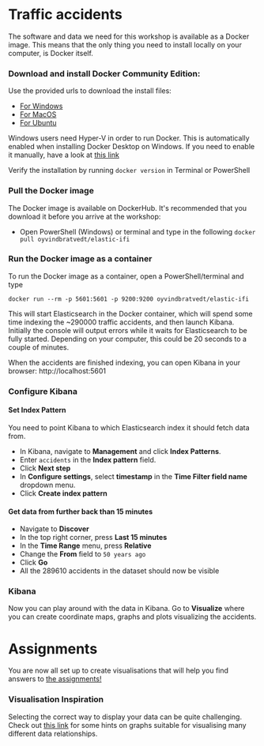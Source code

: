 # Traffic accidents
The software and data we need for this workshop is available as a Docker image. This means that the only thing you need to install locally on your computer, is Docker itself.

### Download and install Docker Community Edition:

Use the provided urls to download the install files:
- [For Windows](https://download.docker.com/win/stable/31259/Docker%20for%20Windows%20Installer.exe)
- [For MacOS](https://download.docker.com/mac/stable/31259/Docker.dmg)
- [For Ubuntu](https://www.digitalocean.com/community/tutorials/how-to-install-and-use-docker-on-ubuntu-18-04)

Windows users need Hyper-V in order to run Docker. This is automatically enabled when installing Docker Desktop on Windows. If you need to enable it manually, have a look at [this link](https://docs.docker.com/machine/drivers/hyper-v/)

Verify the installation by running `docker version` in Terminal or PowerShell


### Pull the Docker image

The Docker image is available on DockerHub. It's recommended that you download it before you arrive at the workshop:

- Open PowerShell (Windows) or terminal and type in the following
```docker pull oyvindbratvedt/elastic-ifi```

### Run the Docker image as a container

To run the Docker image as a container, open a PowerShell/terminal and type
 
  ```docker run --rm -p 5601:5601 -p 9200:9200 oyvindbratvedt/elastic-ifi``` 

This will start Elasticsearch in the Docker container, which will spend some time indexing the ~290000 traffic accidents, and then launch Kibana. Initially the console will output errors while it waits for Elasticsearch to be fully started. Depending on your computer, this could be 20 seconds to a couple of minutes.

When the accidents are finished indexing, you can open Kibana in your browser: http://localhost:5601

### Configure Kibana

#### Set Index Pattern
You need to point Kibana to which Elasticsearch index it should fetch data from.

- In Kibana, navigate to **Management** and click **Index Patterns**.
- Enter `accidents` in the **Index pattern** field. 
- Click **Next step**
- In **Configure settings**, select **timestamp** in the **Time Filter field name** dropdown menu.
- Click **Create index pattern**

#### Get data from further back than 15 minutes

- Navigate to **Discover**
- In the top right corner, press **Last 15 minutes**
- In the **Time Range** menu, press **Relative**
- Change the **From** field to `50 years ago`
- Click **Go**
- All the 289610 accidents in the dataset should now be visible

### Kibana
Now you can play around with the data in Kibana. Go to **Visualize** where you can create coordinate maps, graphs and plots visualizing the accidents. 

# Assignments

You are now all set up to create visualisations that will help you find answers to [the assignments!](https://github.com/htmevik/elastic-gcdit/blob/master/tasks.md)

### Visualisation Inspiration
Selecting the correct way to display your data can be quite challenging. Check out [this link](https://raw.githubusercontent.com/ft-interactive/chart-doctor/master/visual-vocabulary/poster.png) for some hints on graphs suitable for visualising many different data relationships.
